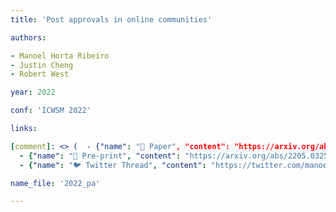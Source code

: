```yaml
---
title: 'Post approvals in online communities'

authors:

- Manoel Horta Ribeiro
- Justin Cheng
- Robert West

year: 2022

conf: 'ICWSM 2022'

links:

[comment]: <> (  - {"name": "📜 Paper", "content": "https://arxiv.org/abs/2205.03258"})
  - {"name": "📄 Pre-print", "content": "https://arxiv.org/abs/2205.03258"}
  - {"name": "🐦 Twitter Thread", "content": "https://twitter.com/manoelribeiro/status/1532280677055483904"}

name_file: '2022_pa'

---
```

